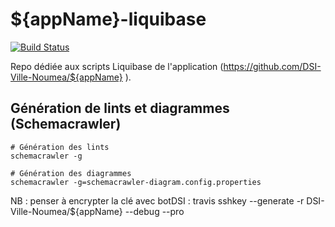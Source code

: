 # ${appName}-liquibase

[![Build Status](https://travis-ci.com/DSI-Ville-Noumea/${appName}-liquibase.svg?token=${travisUserToken}&branch=master)](https://travis-ci.com/DSI-Ville-Noumea/${appName}-liquibase)

Repo dédiée aux scripts Liquibase de l'application  (https://github.com/DSI-Ville-Noumea/${appName} ).

## Génération de lints et diagrammes (Schemacrawler)

	# Génération des lints
	schemacrawler -g

	# Génération des diagrammes
	schemacrawler -g=schemacrawler-diagram.config.properties

NB : penser à encrypter la clé avec botDSI : travis sshkey --generate -r DSI-Ville-Noumea/${appName} --debug --pro

